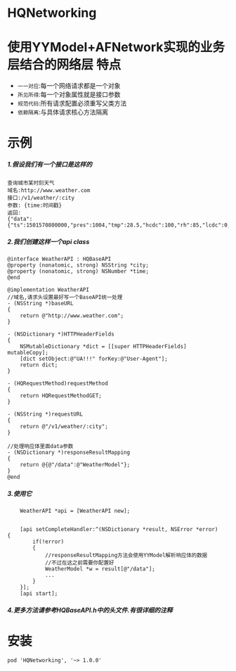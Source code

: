 # HQNetworking
使用YYModel+AFNetwork实现的业务层结合的网络层
特点
===
-  `一一对应`:每一个网络请求都是一个对象
-  `所见所得`:每一个对象属性就是接口参数
-  `规范代码`:所有请求配置必须重写父类方法
-  `依赖隔离`:与具体请求核心方法隔离

示例
===

##### 1.假设我们有一个接口是这样的
```
查询城市某时刻天气
域名:http://www.weather.com
接口:/v1/weather/:city
参数: {time:时间戳}
返回:
{"data":{"ts":1501570800000,"pres":1004,"tmp":28.5,"hcdc":100,"rh":85,"lcdc":0,"mcdc":0,"mm":0,"snow":0,"tcdc":"100","wdir":190,"gust":21,"wind":16.8,"wave":1.41,"dirpw":163,"perpw":8,"swdir2":0,"swell2":0,"swper2":0,"swdir1":91,"swell1":0.29,"swper1":10,"wvdir":167,"wvper":8,"sst":28.89,"vis":"17248"},"update":1501582720686,"code":0}

```

##### 2.我们创建这样一个api class
```objc
@interface WeatherAPI : HQBaseAPI
@property (nonatomic, strong) NSString *city;
@property (nonatomic, strong) NSNumber *time;
@end

@implementation WeatherAPI
//域名,请求头设置最好写一个BaseAPI统一处理
- (NSString *)baseURL
{
    return @"http://www.weather.com";
}

- (NSDictionary *)HTTPHeaderFields
{
    NSMutableDictionary *dict = [[super HTTPHeaderFields] mutableCopy];
    [dict setObject:@"UA!!!" forKey:@"User-Agent"];
    return dict;
}

- (HQRequestMethod)requestMethod
{
    return HQRequestMethodGET;
}

- (NSString *)requestURL
{
    return @"/v1/weather/:city";
}

//处理响应体里面data参数
- (NSDictionary *)responseResultMapping
{
    return @{@"/data":@"WeatherModel"};
}
@end
```
##### 3.使用它
```objc
    WeatherAPI *api = [WeatherAPI new];

    
    [api setCompleteHandler:^(NSDictionary *result, NSError *error)     {
        if(!error)
        {
            //responseResultMapping方法会使用YYModel解析响应体的数据
            //不过在这之前需要你配置好
            WeatherModel *w = result[@"/data"];
            ...
        }
    }];
    [api start];

```
##### 4.更多方法请参考HQBaseAPI.h中的头文件.有很详细的注释

安装
===
    pod 'HQNetworking', '~> 1.0.0'
